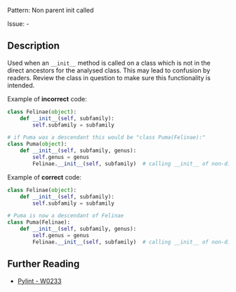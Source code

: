 Pattern: Non parent init called

Issue: -

## Description

Used when an `__init__` method is called on a class which is not in the direct ancestors for the analysed class. This may lead to confusion by readers. Review the class in question to make sure this functionality is intended.


Example of **incorrect** code:

```python
class Felinae(object):
    def __init__(self, subfamily):
        self.subfamily = subfamily

# if Puma was a descendant this would be "class Puma(Felinae):"
class Puma(object):
    def __init__(self, subfamily, genus):
        self.genus = genus
        Felinae.__init__(self, subfamily)  # calling __init__ of non-direct base class
```

Example of **correct** code:

```python
class Felinae(object):
    def __init__(self, subfamily):
        self.subfamily = subfamily

# Puma is now a descendant of Felinae
class Puma(Felinae):
    def __init__(self, subfamily, genus):
        self.genus = genus
        Felinae.__init__(self, subfamily)  # calling __init__ of non-direct base class
```

## Further Reading

* [Pylint - W0233](http://pylint-messages.wikidot.com/messages:w0233)
